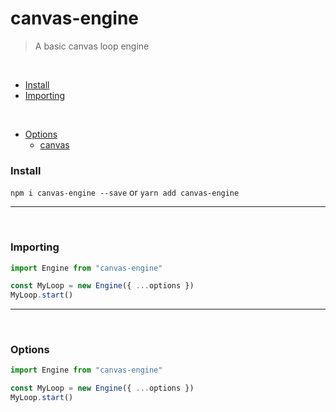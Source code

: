 # canvas-engine

> A basic canvas loop engine

<br />

- [Install](#install)
- [Importing](#importing)

<br />

- [Options](#options)
	- [canvas](#canvas)



### Install <a id="install"></a>
`npm i canvas-engine --save`
or
`yarn add canvas-engine`


---

<br />


### Importing <a id="importing"></a>
```js
import Engine from "canvas-engine"

const MyLoop = new Engine({ ...options })
MyLoop.start()
```




---

<br />


### Options <a id="options"></a>
```js
import Engine from "canvas-engine"

const MyLoop = new Engine({ ...options })
MyLoop.start()
```

